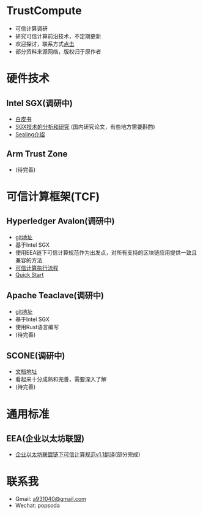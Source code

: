 # TrustCompute
* 可信计算调研
* 研究可信计算前沿技术，不定期更新
* 欢迎探讨，联系方式[点击](#联系我)
* 部分资料来源网络，版权归于原作者
# 硬件技术
## Intel SGX(调研中)
* [白皮书](https://software.intel.com/en-us/articles/innovative-technology-for-cpu-based-attestation-and-sealing)
* [SGX技术的分析和研究](http://www.jos.org.cn/html/2018/9/5594.htm) (国内研究论文，有些地方需要斟酌)
* [Sealing介绍](https://software.intel.com/en-us/blogs/2016/05/04/introduction-to-intel-sgx-sealing)
## Arm Trust Zone
* (待完善)
# 可信计算框架(TCF)
## Hyperledger Avalon(调研中)
* [git地址](https://github.com/hyperledger/avalon)
* 基于Intel SGX
* 使用EEA链下可信计算规范作为出发点，对所有支持的区块链应用提供一致且兼容的方法
* [可信计算执行流程](./tcf/avalon/可信计算执行流程.md)
* [Quick Start](./tcf/avalon/avalon启动--Docker环境.md)
## Apache Teaclave(调研中)
* [git地址](https://github.com/apache/incubator-teaclave)
* 基于Intel SGX
* 使用Rust语言编写
* (待完善)
## SCONE(调研中)
* [文档地址](https://sconedocs.github.io/)
* 看起来十分成熟和完善，需要深入了解
* (待完善)
# 通用标准 
## EEA(企业以太坊联盟)
* [企业以太坊联盟链下可信计算规范v1.1翻译](./specification/EEA%20Off-Chain%20Trusted%20Compute%20Specification%20v1.1.md)(部分完成)
# 联系我
* Gmail: a931040@gmail.com
* Wechat: popsoda
